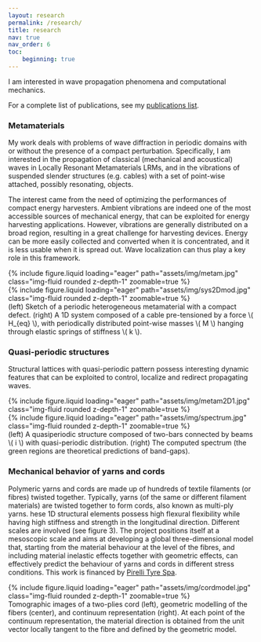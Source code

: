 ```yaml
---
layout: research
permalink: /research/
title: research
nav: true
nav_order: 6
toc: 
    beginning: true
---
```


I am interested in wave propagation phenomena and computational mechanics. 

For a complete list of publications, see my [publications list](/publications/).

### Metamaterials

My work deals with problems of wave diffraction in periodic domains with or without the presence
of a compact perturbation. Specifically, I am interested in the propagation of classical (mechanical
and acoustical) waves in Locally Resonant Metamaterials LRMs, and in the vibrations
of suspended slender structures (e.g. cables) with a set of point-wise attached, possibly resonating,
objects.

The interest came from the need of optimizing the performances of compact energy harvesters.
Ambient vibrations are indeed one of the most accessible sources of mechanical energy, that can be
exploited for energy harvesting applications. However, vibrations are generally distributed on a broad region, resulting in a great challenge for harvesting devices. Energy can be more easily collected and converted when it is concentrated, and it is less usable when it is spread out. Wave localization can thus play a key role in this framework.

<div class="row mt-3">
    <div class="col-sm mt-3 mt-md-0">
        {% include figure.liquid loading="eager" path="assets/img/metam.jpg" class="img-fluid rounded z-depth-1" zoomable=true %}
    </div>
    <div class="col-sm mt-3 mt-md-0">
        {% include figure.liquid loading="eager" path="assets/img/sys2Dmod.jpg" class="img-fluid rounded z-depth-1" zoomable=true %}
    </div>
</div>
<div class="caption">
    (left) Sketch of a periodic heterogeneous metamaterial with a compact defect. (right) A 1D system composed of a cable pre-tensioned by a force \( H_{eq} \), with periodically distributed point-wise masses \( M \) hanging through elastic springs of stiffness \( k \).
</div>

### Quasi-periodic structures

Structural lattices with quasi-periodic pattern possess interesting dynamic features that can be exploited to control, localize and redirect propagating waves. 

<div class="row mt-3">
    <div class="col-sm mt-3 mt-md-0">
        {% include figure.liquid loading="eager" path="assets/img/metam2D1.jpg" class="img-fluid rounded z-depth-1" zoomable=true %}
    </div>
    <div class="col-sm mt-3 mt-md-0">
        {% include figure.liquid loading="eager" path="assets/img/spectrum.jpg" class="img-fluid rounded z-depth-1" zoomable=true %}
    </div>
</div>
<div class="caption">
    (left) A quasiperiodic structure composed of two-bars connected by beams \( i \) with quasi-periodic distribution. (right) The computed spectrum (the green regions are theoretical predictions of band-gaps).
</div>

### Mechanical behavior of yarns and cords

Polymeric yarns and cords are made up of hundreds of textile filaments (or fibres) twisted together.
Typically, yarns (of the same or different filament materials) are twisted together to form cords, also known as multi-ply yarns.
hese 1D structural elements possess high flexural flexibility while having high stiffness
and strength in the longitudinal direction.
Different scales are involved (see figure 3). The project positions itself at a mesoscopic scale and aims at developing a global three-dimensional model that, starting from the material behaviour at the level of the fibres, and including material inelastic effects together with geometric effects, can effectively predict the behaviour of yarns and cords in different stress conditions.
This work is financed by [Pirelli Tyre Spa](https://www.pirelli.com/tyres/en-ww/car/homepage).

<div class="row mt-3">
    <div class="col-sm mt-3 mt-md-0">
        {% include figure.liquid loading="eager" path="assets/img/cordmodel.jpg" class="img-fluid rounded z-depth-1" zoomable=true %}
    </div>
</div>
<div class="caption">
    Tomographic images of a two-plies cord (left), geometric modelling of the fibers (center),
and continuum representation (right). At each point of the continuum representation, the material
direction is obtained from the unit vector locally tangent to the fibre and defined by the geometric
model.
</div>